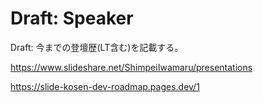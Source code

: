# Draft: Speaker

Draft: 今までの登壇歴(LT含む)を記載する。

https://www.slideshare.net/ShimpeiIwamaru/presentations

https://slide-kosen-dev-roadmap.pages.dev/1
